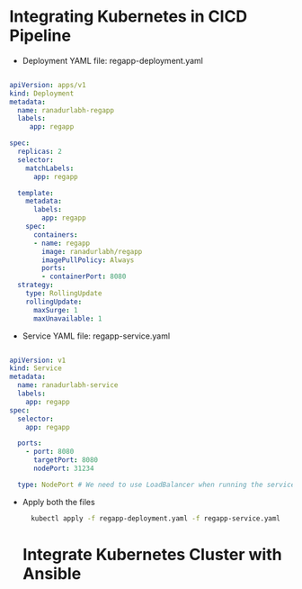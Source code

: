 # Integrating Kubernetes in CICD Pipeline

- Deployment YAML file: regapp-deployment.yaml

```yaml

apiVersion: apps/v1 
kind: Deployment
metadata:
  name: ranadurlabh-regapp
  labels: 
     app: regapp

spec:
  replicas: 2 
  selector:
    matchLabels:
      app: regapp

  template:
    metadata:
      labels:
        app: regapp
    spec:
      containers:
      - name: regapp
        image: ranadurlabh/regapp
        imagePullPolicy: Always
        ports:
        - containerPort: 8080
  strategy:
    type: RollingUpdate
    rollingUpdate:
      maxSurge: 1
      maxUnavailable: 1

```

- Service YAML file: regapp-service.yaml

```yaml

apiVersion: v1
kind: Service
metadata:
  name: ranadurlabh-service
  labels:
    app: regapp 
spec:
  selector:
    app: regapp 

  ports:
    - port: 8080
      targetPort: 8080
      nodePort: 31234

  type: NodePort # We need to use LoadBalancer when running the services and deployments on Cloud

```

- Apply both the files
  ```bash
    kubectl apply -f regapp-deployment.yaml -f regapp-service.yaml
  ```

  # Integrate Kubernetes Cluster with Ansible